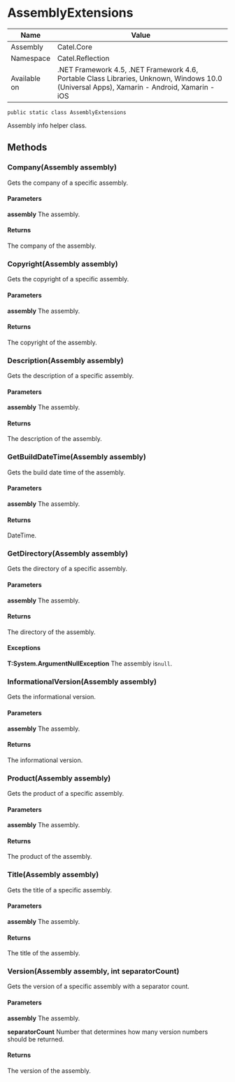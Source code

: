 

# AssemblyExtensions

Name|Value
---|---
Assembly|Catel.Core
Namespace|Catel.Reflection
Available on|.NET Framework 4.5, .NET Framework 4.6, Portable Class Libraries, Unknown, Windows 10.0 (Universal Apps), Xamarin - Android, Xamarin - iOS

```
public static class AssemblyExtensions
```

Assembly info helper class.



## Methods

### Company(Assembly assembly)

Gets the company of a specific assembly.

#### Parameters

**assembly**
The assembly.

#### Returns

The company of the assembly.



### Copyright(Assembly assembly)

Gets the copyright of a specific assembly.

#### Parameters

**assembly**
The assembly.

#### Returns

The copyright of the assembly.



### Description(Assembly assembly)

Gets the description of a specific assembly.

#### Parameters

**assembly**
The assembly.

#### Returns

The description of the assembly.



### GetBuildDateTime(Assembly assembly)

Gets the build date time of the assembly.

#### Parameters

**assembly**
The assembly.

#### Returns

DateTime.



### GetDirectory(Assembly assembly)

Gets the directory of a specific assembly.

#### Parameters

**assembly**
The assembly.

#### Returns

The directory of the assembly.

#### Exceptions

**T:System.ArgumentNullException**
The assembly is`null`.



### InformationalVersion(Assembly assembly)

Gets the informational version.

#### Parameters

**assembly**
The assembly.

#### Returns

The informational version.



### Product(Assembly assembly)

Gets the product of a specific assembly.

#### Parameters

**assembly**
The assembly.

#### Returns

The product of the assembly.



### Title(Assembly assembly)

Gets the title of a specific assembly.

#### Parameters

**assembly**
The assembly.

#### Returns

The title of the assembly.



### Version(Assembly assembly, int separatorCount)

Gets the version of a specific assembly with a separator count.

#### Parameters

**assembly**
The assembly.

**separatorCount**
Number that determines how many version numbers should be returned.

#### Returns

The version of the assembly.



